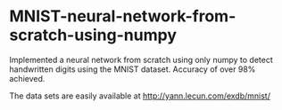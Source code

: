 # MNIST-neural-network-from-scratch-using-numpy

Implemented a neural network from scratch using only numpy to detect handwritten digits using the MNIST dataset. 
Accuracy of over 98% achieved.

The data sets are easily available at http://yann.lecun.com/exdb/mnist/
